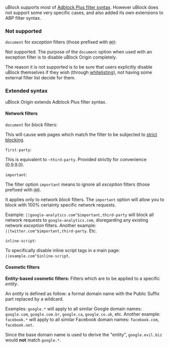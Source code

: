 uBlock supports most of [Adblock Plus filter syntax](https://adblockplus.org/en/filter-cheatsheet). However uBlock does not support some very specific cases, and also added its own extensions to ABP filter syntax.

### Not supported		

`document` for _exception_ filters (those prefixed with `@@`):

Not supported. The purpose of the `document` option when used with an exception filter is to disable uBlock Origin completely.

The reason it is not supported is to be sure that users explicitly disable uBlock themselves if they wish (through [whitelisting](https://github.com/gorhill/uBlock/wiki/How-to-whitelist-a-web-site)), not having some external filter list decide for them.

### Extended syntax

uBlock Origin extends Adblock Plus filter syntax.

#### Network filters

`document` for _block_ filters:

This will cause web pages which match the filter to be subjected to [strict blocking](https://github.com/gorhill/uBlock/wiki/Quick-guide:-popup-user-interface#no-strict-blocking).

`first-party`:

This is equivalent to `~third-party`. Provided strictly for convenience (0.9.9.0).

`important`:

The filter option `important` means to ignore all _exception_ filters (those prefixed with `@@`).

It applies only to network _block_ filters. The `important` option will allow you to block with 100% certainty specific network requests.

Example: `||google-analytics.com^$important,third-party` will block all network requests to `google-analytics.com`, disregarding any existing network _exception_ filters. Another example: `||twitter.com^$important,third-party`. Etc.

`inline-script`:

To specifically disable inline script tags in a main page: `||example.com^$inline-script`.

#### Cosmetic filters

**Entity-based cosmetic filters:** Filters which are to be applied to a specific _entity_.

An _entity_ is defined as follow: a formal domain name with the Public Suffix part replaced by a wildcard.

Examples: `google.*`  will apply to all similar Google domain names: `google.com`, `google.com.br`, `google.ca`, `google.co.uk`, etc. Another example: `facebook.*` will apply to all similar Facebook domain names: `facebook.com`, `facebook.net`.


Since the base domain name is used to derive the "entity", `google.evil.biz` would **not** match `google.*`.